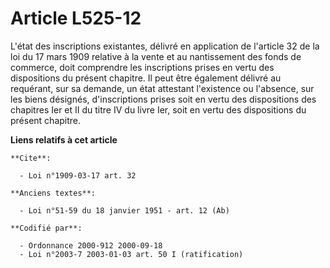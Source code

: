 # Article L525-12

L'état des inscriptions existantes, délivré en application de l'article 32 de la loi du 17 mars 1909 relative à la vente et
au nantissement des fonds de commerce, doit comprendre les inscriptions prises en vertu des dispositions du présent chapitre.
Il peut être également délivré au requérant, sur sa demande, un état attestant l'existence ou l'absence, sur les biens
désignés, d'inscriptions prises soit en vertu des dispositions des chapitres Ier et II du titre IV du livre Ier, soit en
vertu des dispositions du présent chapitre.

**Liens relatifs à cet article**

	**Cite**:

	  - Loi n°1909-03-17 art. 32

	**Anciens textes**:

	  - Loi n°51-59 du 18 janvier 1951 - art. 12 (Ab)

	**Codifié par**:

	  - Ordonnance 2000-912 2000-09-18
	  - Loi n°2003-7 2003-01-03 art. 50 I (ratification)
